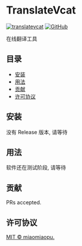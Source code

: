 # TranslateVcat

[![translatevcat](https://img.shields.io/badge/translatevcat-develop-important?style=flat-square)](https://github.com/miaomiaopu/translatevcat.git)
[![GitHub](https://img.shields.io/github/license/miaomiaopu/translatecat?style=flat-square)](./LICENSE)

在线翻译工具

## 目录

- [安装](#安装)
- [用法](#用法)
- [贡献](#贡献)
- [许可协议](#许可协议)

## 安装

没有 Release 版本, 请等待

## 用法

软件还在测试阶段, 请等待

## 贡献

PRs accepted.

## 许可协议

[MIT © miaomiaopu.](./LICENSE)
